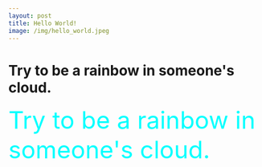 ```yaml
---
layout: post
title: Hello World!
image: /img/hello_world.jpeg
---
```


# Try to be a rainbow in someone's cloud. 
<font color=#00ffff size=72>Try to be a rainbow in someone's cloud.</font>

